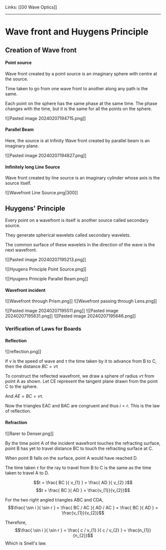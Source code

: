 Links: [[00 Wave Optics]]
___
# Wave front and Huygens Principle
## Creation of Wave front
#### Point source
Wave front created by a point source is an imaginary sphere with centre at the source. 

Time taken to go from one wave front to another along any path is the same. 

Each point on the sphere has the same phase at the same time. The phase changes with the time, but it is the same for all the points on the sphere.

![[Pasted image 20240207194715.png]]

#### Parallel Beam 
Here, the source is at Infinity
Wave front created by parallel beam is an imaginary plane. 

![[Pasted image 20240207194827.png]]

#### Infinitely long Line Source
Wave front created by line source is an imaginary cylinder whose axis is the source itself. 

![[Wavefront Line Source.png|300]]

## Huygens' Principle
Every point on a wavefront is itself is another source called secondary source.

They generate spherical wavelets called secondary wavelets.

The common surface of these wavelets in the direction of the wave is the next wavefront. 

![[Pasted image 20240207195213.png]]

![[Hyugens Principle Point Source.png]]

![[Hyugens Principle Parallel Beam.png]]

#### Wavefront incident
![[Wavefront through Prism.png]]
![[Wavefront passing through Lens.png]]

![[Pasted image 20240207195511.png]]
![[Pasted image 20240207195631.png]]
![[Pasted image 20240207195646.png]]


### Verification of Laws for Boards
#### Reflection
![[reflection.png]]

If v is the speed of wave and $\uptau$ the time taken by it to advance from B to C, then the distance $BC = v\uptau$ 

To construct the reflected wavefront, we draw a sphere of radius $v\uptau$ from point A as shown. Let CE represent the tangent plane drawn from the point C to the sphere. 

And $AE = BC = v\uptau$.

Now the triangles EAC and BAC are congruent and thus $i = r$. This is the law of reflection. 

#### Refraction
![[Rarer to Denser.png]]

By the time point A of the incident wavefront touches the refracting surface, point B has yet to travel distance BC to touch the refracting surface at C. 

When point B falls on the surface, point A would have reached D. 

The time taken $\uptau$ for the ray to travel from B to C is the same as the time taken to travel A to D.

$$t = \frac{ BC }{ v_{1} } = \frac{ AD }{ v_{2} }$$
$$t = \frac{ BC }{ AD } = \frac{v_{1}}{v_{2}}$$

For the two right angled triangles ABC and CDA,
$$\frac{ \sin i }{ \sin r } = \frac{ BC / AC }{ AD / AC } = \frac{ BC }{ AD } = \frac{v_{1}}{v_{2}}$$

Therefore,
$$\frac{ \sin i  }{ \sin r } = \frac{ c / v_{1} }{ c / v_{2} } = \frac{n_{1}}{n_{2}}$$
Which is Snell's law. 
